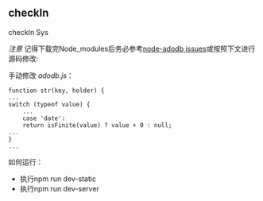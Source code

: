 ## checkIn
checkIn Sys

*注意* 记得下载完Node_modules后务必参考[node-adodb issues](https://github.com/nuintun/node-adodb/issues/13)或按照下文进行源码修改:

手动修改 *adodb.js*：

    function str(key, holder) {
    ...
    switch (typeof value) {
        ...
        case 'date':
        return isFinite(value) ? value + 0 : null;
    ...
    }
    ...

如何运行：

* 执行npm run dev-static
* 执行npm run dev-server

